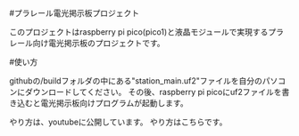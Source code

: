 #プラレール電光掲示板プロジェクト

このプロジェクトはraspberry pi pico(pico1)と液晶モジュールで実現するプラレール向け電光掲示板のプロジェクトです。

#使い方

githubの/buildフォルダの中にある"station_main.uf2"ファイルを自分のパソコンにダウンロードしてください。
その後、raspberry pi picoにuf2ファイルを書き込むと電光掲示板向けプログラムが起動します。

やり方は、youtubeに公開しています。
やり方はこちらです。

